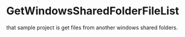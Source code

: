# GetWindowsSharedFolderFileList
that sample project is get files from another windows shared folders.
